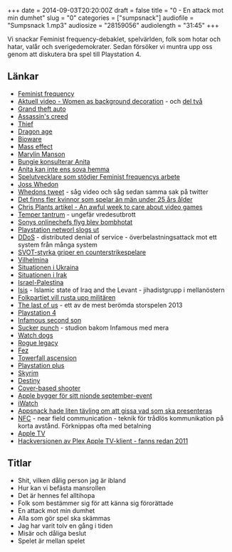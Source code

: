 +++
date = 2014-09-03T20:20:00Z
draft = false
title = "0 - En attack mot min dumhet"
slug = "0"
categories = ["sumpsnack"]
audiofile = "Sumpsnack 1.mp3"
audiosize = "28159056"
audiolength = "31:45"
+++

Vi snackar Feminist frequency-debaklet, spelvärlden, folk som hotar och hatar, valår och sverigedemokrater. Sedan försöker vi muntra upp oss genom att diskutera bra spel till Playstation 4.

## Länkar ##
* [Feminist frequency](http://www.feministfrequency.com)
* [Aktuell video - Women as background decoration](http://www.feministfrequency.com/2014/06/women-as-background-decoration-tropes-vs-women/) - och [del två](http://www.feministfrequency.com/2014/08/women-as-background-decoration-part-2/)
* [Grand theft auto](http://en.wikipedia.org/wiki/Grand_Theft_Auto_%28series%29)
* [Assassin's creed](http://en.wikipedia.org/wiki/Assassin%27s_Creed)
* [Thief](http://en.wikipedia.org/wiki/Thief_%28series%29)
* [Dragon age](http://en.wikipedia.org/wiki/Dragon_Age)
* [Bioware](http://www.bioware.com/en/)
* [Mass effect](http://en.wikipedia.org/wiki/Mass_Effect)
* [Marylin Manson](http://en.wikipedia.org/wiki/Marilyn_Manson)
* [Bungie konsulterar Anita]()
* [Anita kan inte ens sova hemma](http://www.polygon.com/2014/8/27/6075679/sarkeesian-driven-out-of-home-by-online-abuse-and-death-threats)
* [Spelutvecklare som stödjer Feminist frequencys arbete](https://medium.com/@andreaszecher/open-letter-to-the-gaming-community-df4511032e8a)
* [Joss Whedon](http://en.wikipedia.org/wiki/Joss_Whedon)
* [Whedons tweet](https://twitter.com/josswhedon/status/504508687722250240) - såg video och såg sedan samma sak på twitter
* [Det finns fler kvinnor som spelar än män under 25 års ålder](http://www.theesa.com/facts/pdfs/ESA_EF_2014.pdf)
* [Chris Plants artikel - An awful week to care about video games](http://www.polygon.com/2014/8/28/6078391/video-games-awful-week)
* [Temper tantrum](http://en.wikipedia.org/wiki/Tantrum) - ungefär vredesutbrott
* [Sonys onlinechefs flyg blev bombhotat](http://www.theverge.com/2014/8/24/6063773/twitter-bomb-threat-diverts-plane-carrying-sony-online-entertainment)
* [Playstation networl slogs ut](http://www.polygon.com/2014/8/24/6062499/playstation-network-hack-attack)
* [DDoS](http://en.wikipedia.org/wiki/Denial-of-service_attack#Distributed_attack) - distributed denial of service - överbelastningsattack mot ett system från många system
* [SVOT-styrka griper en counterstrikespelare](http://www.polygon.com/2014/8/27/6075961/swat-threat-locks-down-school-gets-counter-strike-player-slammed-to)
* [Vilhelmina](http://www.vilhelmina.se/Hem/?documents)
* [Situationen i Ukraina](http://en.wikipedia.org/wiki/2014_Ukrainian_crisis)
* [Situationen i Irak](http://en.wikipedia.org/wiki/Islamic_State_of_Iraq_and_the_Levant#As_Islamic_State_.282014.E2.80.93present.29)
* [Israel-Palestina](http://en.wikipedia.org/wiki/Israeli–Palestinian_conflict)
* [Isis](http://en.wikipedia.org/wiki/Islamic_State_of_Iraq_and_the_Levant) - Islamic state of Iraq and the Levant - jihadistgrupp i mellanöstern
* [Folkpartiet vill rusta upp militären](http://www.folkpartiet.se/politik/politik-a-o/forsvar/)
* [The last of us](http://en.wikipedia.org/wiki/The_Last_of_Us) - ett av de mest berömda storspelen 2013
* [Playstation 4](http://en.wikipedia.org/wiki/PlayStation_4)
* [Infamous second son](http://en.wikipedia.org/wiki/Infamous_Second_Son)
* [Sucker punch](http://en.wikipedia.org/wiki/Sucker_Punch_Productions) - studion bakom Infamous med mera
* [Watch dogs](http://en.wikipedia.org/wiki/Watch_Dogs)
* [Rogue legacy](http://en.wikipedia.org/wiki/Rogue_Legacy)
* [Fez](http://en.wikipedia.org/wiki/Fez_%28video_game%29)
* [Towerfall ascension](http://en.wikipedia.org/wiki/TowerFall)
* [Playstation plus](http://en.wikipedia.org/wiki/PlayStation_Network#PlayStation_Plus)
* [Skyrim](http://en.wikipedia.org/wiki/The_Elder_Scrolls_V:_Skyrim)
* [Destiny](http://en.wikipedia.org/wiki/Destiny_%28video_game%29)
* [Cover-based shooter](http://en.wikipedia.org/wiki/Cover_system)
* [Apple bygger för sitt nionde september-event](http://www.macrumors.com/2014/08/28/apple-flint-center-structure-iphone-6/)
* [iWatch](http://www.macrumors.com/roundup/iwatch/)
* [Appsnack hade liten tävling om att gissa vad som ska presenteras](http://appsnack.se/avsnitt/130-iphone-blir-trippel-retina)
* [NFC](http://en.wikipedia.org/wiki/Near_field_communication) - near field communication - teknik för trådlös kommunikation på korta avstånd. Förknippas ofta med betalning
* [Apple TV](http://en.wikipedia.org/wiki/Apple_TV)
* [Hackversionen av Plex Apple TV-klient - fanns redan 2011](https://www.flickr.com/photos/bjoreman/sets/72157627198570402/detail/)

## Titlar ##
* Shit, vilken dålig person jag är ibland
* Hur kan vi befästa mansrollen
* Det är hennes fel alltihopa
* Folk som bestämmer sig för att känna sig förorättade
* En attack mot min dumhet
* Alla som gör spel ska skämmas
* Jag har varit tolv en gång i tiden
* Misär och dåliga beslut
* Spelet är mellan spelet